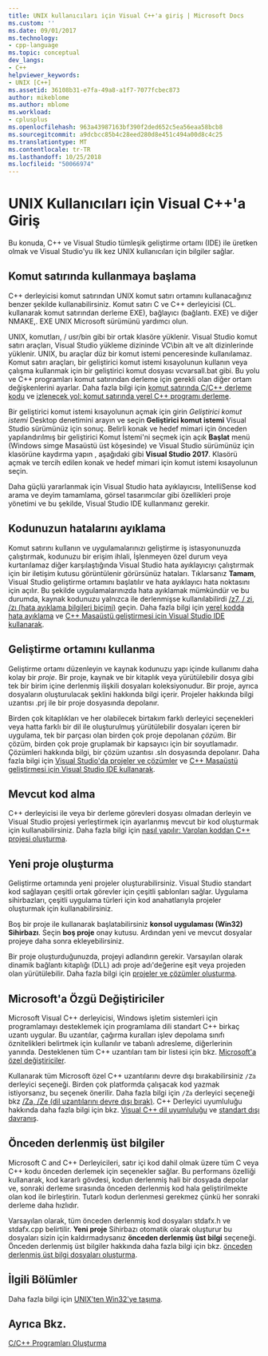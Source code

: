 ```yaml
---
title: UNIX kullanıcıları için Visual C++'a giriş | Microsoft Docs
ms.custom: ''
ms.date: 09/01/2017
ms.technology:
- cpp-language
ms.topic: conceptual
dev_langs:
- C++
helpviewer_keywords:
- UNIX [C++]
ms.assetid: 36108b31-e7fa-49a8-a1f7-7077fcbec873
author: mikeblome
ms.author: mblome
ms.workload:
- cplusplus
ms.openlocfilehash: 963a43987163bf390f2ded652c5ea56eaa58bcb8
ms.sourcegitcommit: a9dcbcc85b4c28eed280d8e451c494a00d8c4c25
ms.translationtype: MT
ms.contentlocale: tr-TR
ms.lasthandoff: 10/25/2018
ms.locfileid: "50066974"
---
```

# <a name="introduction-to-visual-c-for-unix-users"></a>UNIX Kullanıcıları için Visual C++'a Giriş

Bu konuda, C++ ve Visual Studio tümleşik geliştirme ortamı (IDE) ile üretken olmak ve Visual Studio'yu ilk kez UNIX kullanıcıları için bilgiler sağlar.

## <a name="getting-started-on-the-command-line"></a>Komut satırında kullanmaya başlama

C++ derleyicisi komut satırından UNIX komut satırı ortamını kullanacağınız benzer şekilde kullanabilirsiniz. Komut satırı C ve C++ derleyicisi (CL. kullanarak komut satırından derleme EXE), bağlayıcı (bağlantı. EXE) ve diğer NMAKE,. EXE UNIX Microsoft sürümünü yardımcı olun.

UNIX, komutları, / usr/bin gibi bir ortak klasöre yüklenir. Visual Studio komut satırı araçları, Visual Studio yükleme dizininde VC\bin alt ve alt dizinlerinde yüklenir. UNIX, bu araçlar düz bir komut istemi penceresinde kullanılamaz. Komut satırı araçları, bir geliştirici komut istemi kısayolunun kullanın veya çalışma kullanmak için bir geliştirici komut dosyası vcvarsall.bat gibi. Bu yolu ve C++ programları komut satırından derleme için gerekli olan diğer ortam değişkenlerini ayarlar. Daha fazla bilgi için [komut satırında C/C++ derleme kodu](../build/building-on-the-command-line.md) ve [izlenecek yol: komut satırında yerel C++ programı derleme](../build/walkthrough-compiling-a-native-cpp-program-on-the-command-line.md).

Bir geliştirici komut istemi kısayolunun açmak için girin *Geliştirici komut istemi* Desktop denetimini arayın ve seçin **Geliştirici komut istemi** Visual Studio sürümünüz için sonuç. Belirli konak ve hedef mimari için önceden yapılandırılmış bir geliştirici Komut İstemi'ni seçmek için açık **Başlat** menü (Windows simge Masaüstü üst köşesinde) ve Visual Studio sürümünüz için klasörüne kaydırma yapın , aşağıdaki gibi **Visual Studio 2017**. Klasörü açmak ve tercih edilen konak ve hedef mimari için komut istemi kısayolunun seçin.

Daha güçlü yararlanmak için Visual Studio hata ayıklayıcısı, IntelliSense kod arama ve deyim tamamlama, görsel tasarımcılar gibi özellikleri proje yönetimi ve bu şekilde, Visual Studio IDE kullanmanız gerekir.

## <a name="debugging-your-code"></a>Kodunuzun hatalarını ayıklama

Komut satırını kullanın ve uygulamalarınızı geliştirme iş istasyonunuzda çalıştırmak, kodunuzu bir erişim ihlali, İşlenmeyen özel durum veya kurtarılamaz diğer karşılaştığında Visual Studio hata ayıklayıcıyı çalıştırmak için bir iletişim kutusu görüntülenir görürsünüz hataları. Tıklarsanız **Tamam**, Visual Studio geliştirme ortamını başlatılır ve hata ayıklayıcı hata noktasını için açılır. Bu şekilde uygulamalarınızda hata ayıklamak mümkündür ve bu durumda, kaynak kodunuzu yalnızca ile derlenmişse kullanılabilirdi [/z7, / zi, /zı (hata ayıklama bilgileri biçimi)](../build/reference/z7-zi-zi-debug-information-format.md) geçin. Daha fazla bilgi için [yerel kodda hata ayıklama](/visualstudio/debugger/debugging-native-code) ve [C++ Masaüstü geliştirmesi için Visual Studio IDE kullanarak](../ide/using-the-visual-studio-ide-for-cpp-desktop-development.md).

## <a name="using-the-development-environment"></a>Geliştirme ortamını kullanma

Geliştirme ortamı düzenleyin ve kaynak kodunuzu yapı içinde kullanımı daha kolay bir *proje*. Bir proje, kaynak ve bir kitaplık veya yürütülebilir dosya gibi tek bir birim içine derlenmiş ilişkili dosyaları koleksiyonudur. Bir proje, ayrıca dosyaların oluşturulacak şeklini hakkında bilgi içerir. Projeler hakkında bilgi uzantısı .prj ile bir proje dosyasında depolanır.

Birden çok kitaplıkları ve her olabilecek birtakım farklı derleyici seçenekleri veya hatta farklı bir dil ile oluşturulmuş yürütülebilir dosyaları içeren bir uygulama, tek bir parçası olan birden çok proje depolanan *çözüm*. Bir çözüm, birden çok proje gruplamak bir kapsayıcı için bir soyutlamadır. Çözümleri hakkında bilgi, bir çözüm uzantısı .sln dosyasında depolanır. Daha fazla bilgi için [Visual Studio'da projeler ve çözümler](/visualstudio/ide/solutions-and-projects-in-visual-studio) ve [C++ Masaüstü geliştirmesi için Visual Studio IDE kullanarak](../ide/using-the-visual-studio-ide-for-cpp-desktop-development.md).

## <a name="importing-your-existing-code"></a>Mevcut kod alma

C++ derleyicisi ile veya bir derleme görevleri dosyası olmadan derleyin ve Visual Studio projesi yerleştirmek için ayarlanmış mevcut bir kod oluşturmak için kullanabilirsiniz. Daha fazla bilgi için [nasıl yapılır: Varolan koddan C++ projesi oluşturma](../ide/how-to-create-a-cpp-project-from-existing-code.md).

## <a name="creating-a-new-project"></a>Yeni proje oluşturma

Geliştirme ortamında yeni projeler oluşturabilirsiniz. Visual Studio standart kod sağlayan çeşitli ortak görevler için çeşitli şablonları sağlar. Uygulama sihirbazları, çeşitli uygulama türleri için kod anahatlarıyla projeler oluşturmak için kullanabilirsiniz.

Boş bir proje ile kullanarak başlatabilirsiniz **konsol uygulaması (Win32) Sihirbazı**. Seçin **boş proje** onay kutusu. Ardından yeni ve mevcut dosyalar projeye daha sonra ekleyebilirsiniz.

Bir proje oluşturduğunuzda, projeyi adlandırın gerekir. Varsayılan olarak dinamik bağlantı kitaplığı (DLL) adı proje adı'değerine eşit veya projeden olan yürütülebilir. Daha fazla bilgi için [projeler ve çözümler oluşturma](/visualstudio/ide/creating-solutions-and-projects).

## <a name="microsoft-specific-modifiers"></a>Microsoft'a Özgü Değiştiriciler

Microsoft Visual C++ derleyicisi, Windows işletim sistemleri için programlamayı desteklemek için programlama dili standart C++ birkaç uzantı uygular. Bu uzantılar, çağırma kuralları işlev depolama sınıfı öznitelikleri belirtmek için kullanılır ve tabanlı adresleme, diğerlerinin yanında. Desteklenen tüm C++ uzantıları tam bir listesi için bkz. [Microsoft'a özel değiştiriciler](../cpp/microsoft-specific-modifiers.md).

Kullanarak tüm Microsoft özel C++ uzantılarını devre dışı bırakabilirsiniz `/Za` derleyici seçeneği. Birden çok platformda çalışacak kod yazmak istiyorsanız, bu seçenek önerilir. Daha fazla bilgi için `/Za` derleyici seçeneği bkz [/Za, /Ze (dil uzantılarını devre dışı bırak)](../build/reference/za-ze-disable-language-extensions.md). C++ Derleyici uyumluluğu hakkında daha fazla bilgi için bkz. [Visual C++ dil uyumluluğu](../visual-cpp-language-conformance.md) ve [standart dışı davranış](../cpp/nonstandard-behavior.md).

## <a name="precompiled-headers"></a>Önceden derlenmiş üst bilgiler

Microsoft C and C++ Derleyicileri, satır içi kod dahil olmak üzere tüm C veya C++ kodu önceden derlemek için seçenekler sağlar. Bu performans özelliği kullanarak, kod kararlı gövdesi, kodun derlenmiş hali bir dosyada depolar ve, sonraki derleme sırasında önceden derlenmiş kod hala geliştirilmekte olan kod ile birleştirin. Tutarlı kodun derlenmesi gerekmez çünkü her sonraki derleme daha hızlıdır.

Varsayılan olarak, tüm önceden derlenmiş kod dosyaları stdafx.h ve stdafx.cpp belirtilir. **Yeni proje** Sihirbazı otomatik olarak oluşturur bu dosyaları sizin için kaldırmadıysanız **önceden derlenmiş üst bilgi** seçeneği. Önceden derlenmiş üst bilgiler hakkında daha fazla bilgi için bkz. [önceden derlenmiş üst bilgi dosyaları oluşturma](../build/reference/creating-precompiled-header-files.md).

## <a name="related-sections"></a>İlgili Bölümler

Daha fazla bilgi için [UNIX'ten Win32'ye taşıma](../porting/porting-from-unix-to-win32.md).

## <a name="see-also"></a>Ayrıca Bkz.

[C/C++ Programları Oluşturma](../build/building-c-cpp-programs.md)